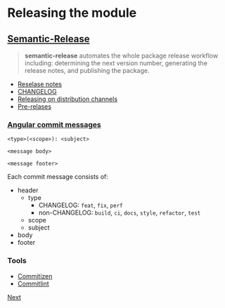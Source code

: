 # Releasing the module

## [Semantic-Release](https://semantic-release.gitbook.io/semantic-release/)

> **semantic-release** automates the whole package release workflow including: determining the next version number, generating the release notes, and publishing the package.

- [Reselase notes](https://github.com/ikim23/add-one/releases/tag/v1.0.0)
- [CHANGELOG](../CHANGELOG.md)
- [Releasing on distribution channels](https://github.com/semantic-release/semantic-release/blob/7faa7993eb10987eef6b34473d6b391dfed276b1/docs/recipes/distribution-channels.md#publishing-on-distribution-channels)
- [Pre-relases](https://github.com/semantic-release/semantic-release/blob/7faa7993eb10987eef6b34473d6b391dfed276b1/docs/recipes/pre-releases.md#publishing-pre-releases)

### [Angular commit messages](https://github.com/conventional-changelog/conventional-changelog/tree/master/packages/conventional-changelog-angular)

```
<type>(<scope>): <subject>

<message body>

<message footer>
```

Each commit message consists of:

- header
  - type
    - CHANGELOG: `feat`, `fix`, `perf`
    - non-CHANGELOG: `build`, `ci`, `docs`, `style`, `refactor`, `test`
  - scope
  - subject
- body
- footer

### Tools

- [Commitizen](https://github.com/commitizen/cz-cli)
- [Commitlint](https://github.com/conventional-changelog/commitlint)

[Next](./07_github.md)
